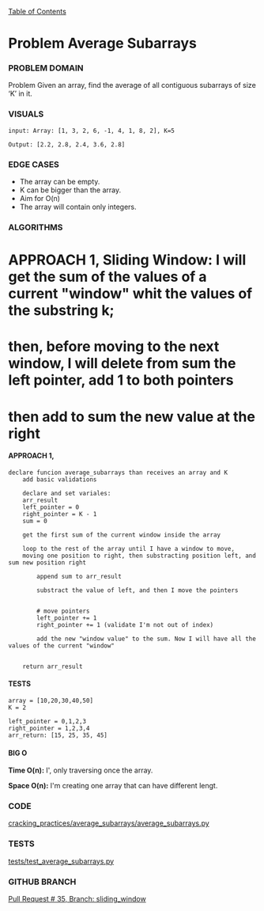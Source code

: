 [Table of Contents](../../README.md)


# Problem Average Subarrays

<!-- [Whiteboard approach](X) -->

### PROBLEM DOMAIN
Problem Given an array, find the average of all contiguous subarrays of size ‘K’ in it.

### VISUALS
```
input: Array: [1, 3, 2, 6, -1, 4, 1, 8, 2], K=5

Output: [2.2, 2.8, 2.4, 3.6, 2.8]
```

### EDGE CASES
- The array can be empty.
- K can be bigger than the array.
- Aim for O(n)
- The array will contain only integers.


### ALGORITHMS

# APPROACH 1, Sliding Window: I will get the sum of the values of a current "window" whit the values of the substring k;
# then, before moving to the next window, I will delete from sum the left pointer, add 1 to both pointers
# then add to sum the new value at the right
#### APPROACH 1,

```
declare funcion average_subarrays than receives an array and K
    add basic validations

    declare and set variales:
    arr_result
    left_pointer = 0
    right_pointer = K - 1
    sum = 0

    get the first sum of the current window inside the array

    loop to the rest of the array until I have a window to move,
    moving one position to right, then substracting position left, and sum new position right

        append sum to arr_result

        substract the value of left, and then I move the pointers


        # move pointers
        left_pointer += 1
        right_pointer += 1 (validate I'm not out of index)

        add the new "window value" to the sum. Now I will have all the values of the current "window"


    return arr_result
```


#### TESTS
```
array = [10,20,30,40,50]
K = 2

left_pointer = 0,1,2,3
right_pointer = 1,2,3,4
arr_return: [15, 25, 35, 45]

```


#### BIG O
**Time O(n):** I', only traversing once the array.

**Space O(n):** I'm creating one array that can have different lengt.

### CODE
[cracking_practices/average_subarrays/average_subarrays.py](average_subarrays.py)


### TESTS
[tests/test_average_subarrays.py](../../tests/test_average_subarrays.py)

### GITHUB BRANCH

[Pull Request # 35, Branch: sliding_window](https://github.com/ilealm/cracking-practices/pull/35)

